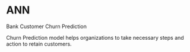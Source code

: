 # ANN
Bank Customer Churn Prediction

Churn Prediction model helps organizations to take necessary steps and action to retain customers.
